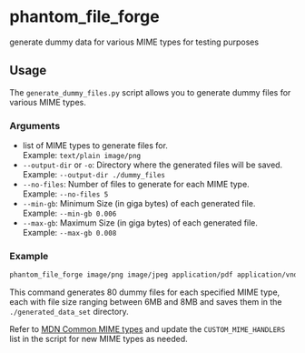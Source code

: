 # phantom_file_forge
generate dummy data for various MIME types for testing purposes

## Usage

The `generate_dummy_files.py` script allows you to generate dummy files for various MIME types.

### Arguments

- list of MIME types to generate files for.  
    Example: `text/plain image/png`
- `--output-dir` or `-o`: Directory where the generated files will be saved.  
    Example: `--output-dir ./dummy_files`
- `--no-files`: Number of files to generate for each MIME type.  
    Example: `--no-files 5`
- `--min-gb`: Minimum Size (in giga bytes) of each generated file.  
    Example: `--min-gb 0.006`
- `--max-gb`: Maximum Size (in giga bytes) of each generated file.  
    Example: `--max-gb 0.008`

### Example

```bash
phantom_file_forge image/png image/jpeg application/pdf application/vnd.openxmlformats-officedocument.spreadsheetml.sheet application/vnd.openxmlformats-officedocument.presentationml.presentation application/vnd.openxmlformats-officedocument.wordprocessingml.document --no-files 80 -o ./generated_data_set
```

This command generates 80 dummy files for each specified MIME type, each with file size ranging between 6MB and 8MB and saves them in the `./generated_data_set` directory.

Refer to [MDN Common MIME types](https://developer.mozilla.org/en-US/docs/Web/HTTP/Guides/MIME_types/Common_types) and update the `CUSTOM_MIME_HANDLERS` list in the script for new MIME types as needed.
